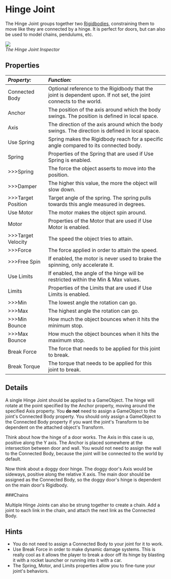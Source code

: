 Hinge Joint
===========


The <span class=keyword>Hinge Joint</span> groups together two [Rigidbodies](class-Rigidbody.md), constraining them to move like they are connected by a hinge. It is perfect for doors, but can also be used to model chains, pendulums, etc.


![](http://docwiki.hq.unity3d.com/uploads/Main/Inspector-HingeJoint.png)  
_The Hinge Joint <span class=keyword>Inspector</span>_

Properties
----------



|**_Property:_** |**_Function:_** |
|:---|:---|
|<span class=component>Connected Body</span> |Optional reference to the Rigidbody that the joint is dependent upon. If not set, the joint connects to the world. |
|<span class=component>Anchor</span> |The position of the axis around which the body swings. The position is defined in local space. |
|<span class=component>Axis</span> |The direction of the axis around which the body swings. The direction is defined in local space. |
|<span class=component>Use Spring</span> |Spring makes the Rigidbody reach for a specific angle compared to its connected body. |
|<span class=component>Spring</span> |Properties of the Spring that are used if <span class=component>Use Spring</span> is enabled. |
|>>><span class=component>Spring</span> |The force the object asserts to move into the position. |
|>>><span class=component>Damper</span> |The higher this value, the more the object will slow down. |
|>>><span class=component>Target Position</span> |Target angle of the spring. The spring pulls towards this angle measured in degrees. |
|<span class=component>Use Motor</span> |The motor makes the object spin around. |
|<span class=component>Motor</span> |Properties of the Motor that are used if <span class=component>Use Motor</span> is enabled. |
|>>><span class=component>Target Velocity</span> |The speed the object tries to attain. |
|>>><span class=component>Force</span> |The force applied in order to attain the speed. |
|>>><span class=component>Free Spin</span> |If enabled, the motor is never used to brake the spinning, only accelerate it. |
|<span class=component>Use Limits</span> |If enabled, the angle of the hinge will be restricted within the <span class=component>Min</span> & <span class=component>Max</span> values. |
|<span class=component>Limits </span> |Properties of the Limits that are used if <span class=component>Use Limits</span> is enabled. |
|>>><span class=component>Min</span> |The lowest angle the rotation can go. |
|>>><span class=component>Max</span> |The highest angle the rotation can go. |
|>>><span class=component>Min Bounce</span> |How much the object bounces when it hits the minimum stop. |
|>>><span class=component>Max Bounce</span> |How much the object bounces when it hits the maximum stop. |
|<span class=component>Break Force</span> |The force that needs to be applied for this joint to break. |
|<span class=component>Break Torque</span> |The torque that needs to be applied for this joint to break. |


Details
-------


A single Hinge Joint should be applied to a <span class=keyword>GameObject</span>.  The hinge will rotate at the point specified by the <span class=component>Anchor</span> property, moving around the specified <span class=component>Axis</span> property.  You __do not__ need to assign a GameObject to the joint's <span class=component>Connected Body</span> property.  You should only assign a GameObject to the <span class=component>Connected Body</span> property if you want the joint's <span class=keyword>Transform</span> to be dependent on the attached object's Transform.

Think about how the hinge of a door works. The <span class=component>Axis</span> in this case is up, positive along the Y axis. The <span class=component>Anchor</span> is placed somewhere at the intersection between door and wall.  You would not need to assign the wall to the <span class=component>Connected Body</span>, because the joint will be connected to the world by default.

Now think about a doggy door hinge. The doggy door's <span class=component>Axis</span> would be sideways, positive along the relative X axis.  The main door should be assigned as the <span class=component>Connected Body</span>, so the doggy door's hinge is dependent on the main door's Rigidbody.


###Chains

Multiple Hinge Joints can also be strung together to create a chain.  Add a joint to each link in the chain, and attach the next link as the <span class=component>Connected Body</span>.


Hints
-----

* You do not need to assign a <span class=component>Connected Body</span> to your joint for it to work.
* Use <span class=component>Break Force</span> in order to make dynamic damage systems. This is really cool as it allows the player to break a door off its hinge by blasting it with a rocket launcher or running into it with a car.
* The <span class=component>Spring</span>, <span class=component>Motor</span>, and <span class=component>Limits</span> properties allow you to fine-tune your joint's behaviors.

